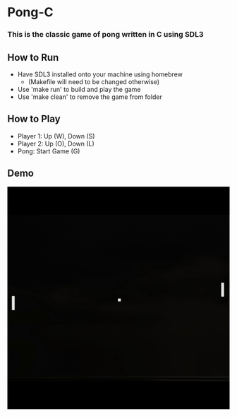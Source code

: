 # Pong-C
### This is the classic game of pong written in C using SDL3

## How to Run
- Have SDL3 installed onto your machine using homebrew 
  - (Makefile will need to be changed otherwise)
- Use 'make run' to build and play the game
- Use 'make clean' to remove the game from folder

## How to Play
- Player 1: Up (W), Down (S)
- Player 2: Up (O), Down (L)
- Pong: Start Game (G)

## Demo
![Pong Demo](misc/Pong-C.gif)